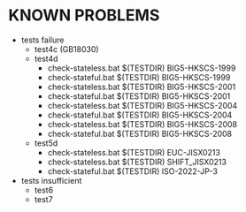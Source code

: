 # KNOWN PROBLEMS

  * tests failure
    * test4c (GB18030)
    * test4d
      * check-stateless.bat $(TESTDIR) BIG5-HKSCS-1999
      * check-stateful.bat $(TESTDIR) BIG5-HKSCS-1999
      * check-stateless.bat $(TESTDIR) BIG5-HKSCS-2001
      * check-stateful.bat $(TESTDIR) BIG5-HKSCS-2001
      * check-stateless.bat $(TESTDIR) BIG5-HKSCS-2004
      * check-stateful.bat $(TESTDIR) BIG5-HKSCS-2004
      * check-stateless.bat $(TESTDIR) BIG5-HKSCS-2008
      * check-stateful.bat $(TESTDIR) BIG5-HKSCS-2008
    * test5d
      * check-stateless.bat $(TESTDIR) EUC-JISX0213
      * check-stateless.bat $(TESTDIR) SHIFT_JISX0213
      * check-stateful.bat $(TESTDIR) ISO-2022-JP-3
  * tests insufficient
    * test6
    * test7
